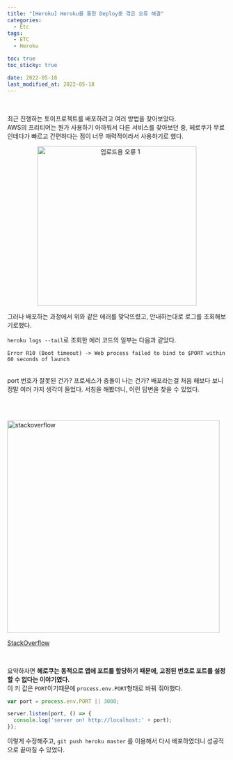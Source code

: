 ```yaml
---
title: "[Heroku] Heroku를 통한 Deploy중 겪은 오류 해결"
categories:
  - Etc
tags:
  - ETC
  - Heroku

toc: true
toc_sticky: true

date: 2022-05-18
last_modified_at: 2022-05-18
---
```

<br>

최근 진행하는 토이프로젝트를 배포하려고 여러 방법을 찾아보았다.  
AWS의 프리티어는 뭔가 사용하기 아까워서 다른 서비스를 찾아보던 중, 헤로쿠가 무료인데다가 빠르고 간편하다는 점이 너무 매력적이라서 사용하기로 했다.  

<center><img width="366" alt="업로드용 오류 1" src="https://user-images.githubusercontent.com/83005178/169027183-4826963e-376b-4f12-b5ae-df18e89fce1b.png">
</center>  

그러나 배포하는 과정에서 위와 같은 에러를 맞닥뜨렸고, 안내하는대로 로그를 조회해보기로했다.  

`heroku logs --tail`로 조회한 에러 코드의 일부는 다음과 같았다.  

```
Error R10 (Boot timeout) -> Web process failed to bind to $PORT within 60 seconds of launch
```  
<br>
port 번호가 잘못된 건가? 프로세스가 충돌이 나는 건가? 배포라는걸 처음 해보다 보니 정말 여러 가지 생각이 들었다.  
서칭을 해봤더니, 이런 답변을 찾을 수 있었다.  

<br><br>

<img width="488" alt="stackoverflow" src="https://user-images.githubusercontent.com/83005178/169028599-25b87904-fce3-44f9-b787-de914b403a2f.PNG">  

[StackOverflow](https://stackoverflow.com/questions/15693192/heroku-node-js-error-web-process-failed-to-bind-to-port-within-60-seconds-of)  

<br>

 요약하자면 **헤로쿠는 동적으로 앱에 포트를 할당하기 때문에, 고정된 번호로 포트를 설정할 수 없다는 이야기였다.**  
이 키 값은 `PORT`이기때문에 `process.env.PORT`형태로 바꿔 줘야했다.  


```javascript
var port = process.env.PORT || 3000;

server.listen(port, () => {
  console.log('server on! http://localhost:' + port);
});
```  
이렇게 수정해주고, `git push heroku master` 를 이용해서 다시 배포하였더니 성공적으로 끝마칠 수 있었다.